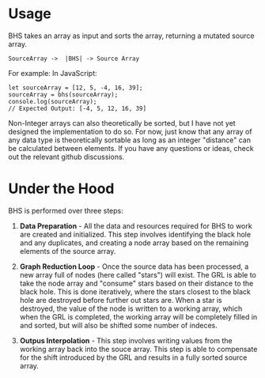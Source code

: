 # Usage

BHS takes an array as input and sorts the array, returning a mutated source array. 

`SourceArray ->  |BHS| -> Source Array`

For example:
In JavaScript:
```
let sourceArray = [12, 5, -4, 16, 39];
sourceArray = bhs(sourceArray);
console.log(sourceArray);
// Expected Output: [-4, 5, 12, 16, 39]
```

Non-Integer arrays can also theoretically be sorted, but I have not yet designed the implementation to do so. For now, just know that any array of any data type is theoretically sortable as long as an integer "distance" can be calculated between elements. If you have any questions or ideas, check out the relevant github discussions.


# Under the Hood

BHS is performed over three steps:

1. **Data Preparation** - All the data and resources required for BHS to work are created and initialized. This step involves identifying the black hole and any duplicates, and creating a node array based on the remaining elements of the source array.

2. **Graph Reduction Loop** - Once the source data has been processed, a new array full of nodes (here called "stars") will exist. The GRL is able to take the node array and "consume" stars based on their distance to the black hole. This is done iteratively, where the stars closest to the black hole are destroyed before further out stars are. When a star is destroyed, the value of the node is written to a working array, which when the GRL is completed, the working array will be completely filled in and sorted, but will also be shifted some number of indeces.

3. **Outpus Interpolation** - This step involves writing values from the working array back into the souce array. This step is able to compensate for the shift introduced by the GRL and results in a fully sorted source array.